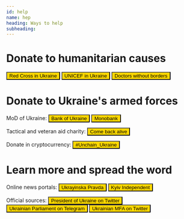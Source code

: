 ```yaml
---
id: help
name: hep
heading: Ways to help
subheading: 
---
```


# Donate to humanitarian causes
[<button class='btn btn-lg' style='background-color: #ffd700'>Red Cross in Ukraine</button>](https://www.icrc.org/en/donate/ukraine)
[<button class='btn btn-lg' style='background-color: #ffd700'>UNICEF in Ukraine</button>](https://www.unicef.org.uk/donate/donate-now-to-protect-children-in-ukraine)
[<button class='btn btn-lg' style='background-color: #ffd700'>Doctors without borders</button>](https://donate.doctorswithoutborders.org/onetime.cfm)

# Donate to Ukraine's armed forces 
MoD of Ukraine: [<button class='btn btn-lg' style='background-color: #ffd700'>Bank of Ukraine</button>](https://bank.gov.ua/en/news/all/natsionalniy-bank-vidkriv-spetsrahunok-dlya-zboru-koshtiv-na-potrebi-armiyi)
[<button class='btn btn-lg' style='background-color: #ffd700'>Monobank</button>](https://uahelp.monobank.ua)

Tactical and veteran aid charity:
[<button class='btn btn-lg' style='background-color: #ffd700'>Come back alive</button>](https://savelife.in.ua/en/donate)

Donate in cryptocurrency:
[<button class='btn btn-lg' style='background-color: #ffd700'>#Unchain_Ukraine</button>](https://unchain.fund)

# Learn more and spread the word
Online news portals:
[<button class='btn btn-lg' style='background-color: #ffd700'>Ukrayinska Pravda</button>](https://www.pravda.com.ua/eng/)
[<button class='btn btn-lg' style='background-color: #ffd700'>Kyiv Independent</button>](https://kyivindependent.com/)

Official sources:
[<button class='btn btn-lg' style='background-color: #ffd700'>President of Ukraine on Twitter</button>](https://twitter.com/ZelenskyyUa)
[<button class='btn btn-lg' style='background-color: #ffd700'>Ukrainian Parliament on Telegram </button>](https://t.me/verkhovnaradaofukraine)
[<button class='btn btn-lg' style='background-color: #ffd700'>Ukrainian MFA on Twitter </button>](https://twitter.com/MFA_Ukraine)

